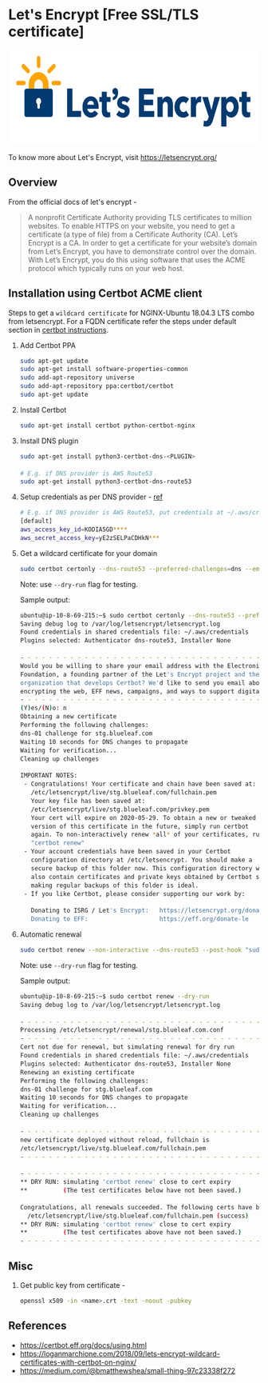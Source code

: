 # Let's Encrypt [Free SSL/TLS certificate]
<img src="https://github.com/abhishektripathi24/platform-setup/blob/master/letsencrypt/images/letsencrypt-logo.png" width="600" height="190"/>

To know more about Let's Encrypt, visit https://letsencrypt.org/

## Overview
From the official docs of let's encrypt -

> A nonprofit Certificate Authority providing TLS certificates to million websites. To enable HTTPS on your website, you need to get a certificate (a type of file) from a Certificate Authority (CA). Let’s Encrypt is a CA. In order to get a certificate for your website’s domain from Let’s Encrypt, you have to demonstrate control over the domain. With Let’s Encrypt, you do this using software that uses the ACME protocol which typically runs on your web host.

## Installation using Certbot ACME client 
Steps to get a `wildcard certificate` for NGINX-Ubuntu 18.04.3 LTS combo from letsencrypt. For a FQDN certificate refer the steps under default section in [certbot instructions](https://certbot.eff.org/lets-encrypt/ubuntubionic-nginx).

1. Add Certbot PPA 
    ```bash
    sudo apt-get update
    sudo apt-get install software-properties-common
    sudo add-apt-repository universe
    sudo add-apt-repository ppa:certbot/certbot
    sudo apt-get update
    ```

2. Install Certbot
    ```bash
    sudo apt-get install certbot python-certbot-nginx
    ```

3. Install DNS plugin
    ```bash
    sudo apt-get install python3-certbot-dns-<PLUGIN>
 
    # E.g. if DNS provider is AWS Route53
    sudo apt-get install python3-certbot-dns-route53
    ```

4. Setup credentials as per DNS provider - [ref](https://certbot.eff.org/docs/using.html#dns-plugins)
    ```bash
    # E.g. if DNS provider is AWS Route53, put credentials at ~/.aws/credentials
    [default]
    aws_access_key_id=KODIA5GD****
    aws_secret_access_key=yE2zSELPaCDHkN***
    ```

5. Get a wildcard certificate for your domain
    ```bash
    sudo certbot certonly --dns-route53 --preferred-challenges=dns --email abhishek.tripathi2421@gmail.com --server https://acme-v02.api.letsencrypt.org/directory --agree-tos -d *.stg.blueleaf.com --manual-public-ip-logging-ok 
    ```
    Note: use `--dry-run` flag for testing.
    
    Sample output:
    ```bash
    ubuntu@ip-10-8-69-215:~$ sudo certbot certonly --dns-route53 --preferred-challenges=dns --email abhishek.tripathi2421@gmail.com --server https://acme-v02.api.letsencrypt.org/directory --agree-tos -d *.stg.blueleaf.com --manual-public-ip-logging-ok
    Saving debug log to /var/log/letsencrypt/letsencrypt.log
    Found credentials in shared credentials file: ~/.aws/credentials
    Plugins selected: Authenticator dns-route53, Installer None
    
    - - - - - - - - - - - - - - - - - - - - - - - - - - - - - - - - - - - - - - - -
    Would you be willing to share your email address with the Electronic Frontier
    Foundation, a founding partner of the Let's Encrypt project and the non-profit
    organization that develops Certbot? We'd like to send you email about our work
    encrypting the web, EFF news, campaigns, and ways to support digital freedom.
    - - - - - - - - - - - - - - - - - - - - - - - - - - - - - - - - - - - - - - - -
    (Y)es/(N)o: n
    Obtaining a new certificate
    Performing the following challenges:
    dns-01 challenge for stg.blueleaf.com
    Waiting 10 seconds for DNS changes to propagate
    Waiting for verification...
    Cleaning up challenges
    
    IMPORTANT NOTES:
     - Congratulations! Your certificate and chain have been saved at:
       /etc/letsencrypt/live/stg.blueleaf.com/fullchain.pem
       Your key file has been saved at:
       /etc/letsencrypt/live/stg.blueleaf.com/privkey.pem
       Your cert will expire on 2020-05-29. To obtain a new or tweaked
       version of this certificate in the future, simply run certbot
       again. To non-interactively renew *all* of your certificates, run
       "certbot renew"
     - Your account credentials have been saved in your Certbot
       configuration directory at /etc/letsencrypt. You should make a
       secure backup of this folder now. This configuration directory will
       also contain certificates and private keys obtained by Certbot so
       making regular backups of this folder is ideal.
     - If you like Certbot, please consider supporting our work by:
    
       Donating to ISRG / Let's Encrypt:   https://letsencrypt.org/donate
       Donating to EFF:                    https://eff.org/donate-le
    
    ```

6. Automatic renewal
    ```bash
    sudo certbot renew --non-interactive --dns-route53 --post-hook "sudo service nginx reload"
    ``` 
    Note: use `--dry-run` flag for testing.
    
    Sample output:
    ```bash
    ubuntu@ip-10-8-69-215:~$ sudo certbot renew --dry-run
    Saving debug log to /var/log/letsencrypt/letsencrypt.log
    
    - - - - - - - - - - - - - - - - - - - - - - - - - - - - - - - - - - - - - - - -
    Processing /etc/letsencrypt/renewal/stg.blueleaf.com.conf
    - - - - - - - - - - - - - - - - - - - - - - - - - - - - - - - - - - - - - - - -
    Cert not due for renewal, but simulating renewal for dry run
    Found credentials in shared credentials file: ~/.aws/credentials
    Plugins selected: Authenticator dns-route53, Installer None
    Renewing an existing certificate
    Performing the following challenges:
    dns-01 challenge for stg.blueleaf.com
    Waiting 10 seconds for DNS changes to propagate
    Waiting for verification...
    Cleaning up challenges
    
    - - - - - - - - - - - - - - - - - - - - - - - - - - - - - - - - - - - - - - - -
    new certificate deployed without reload, fullchain is
    /etc/letsencrypt/live/stg.blueleaf.com/fullchain.pem
    - - - - - - - - - - - - - - - - - - - - - - - - - - - - - - - - - - - - - - - -
    
    - - - - - - - - - - - - - - - - - - - - - - - - - - - - - - - - - - - - - - - -
    ** DRY RUN: simulating 'certbot renew' close to cert expiry
    **          (The test certificates below have not been saved.)
    
    Congratulations, all renewals succeeded. The following certs have been renewed:
      /etc/letsencrypt/live/stg.blueleaf.com/fullchain.pem (success)
    ** DRY RUN: simulating 'certbot renew' close to cert expiry
    **          (The test certificates above have not been saved.)
    - - - - - - - - - - - - - - - - - - - - - - - - - - - - - - - - - - - - - - - -
    ```

## Misc

1. Get public key from certificate -
    ```bash
    openssl x509 -in <name>.crt -text -noout -pubkey
    ```

## References
* https://certbot.eff.org/docs/using.html
* https://loganmarchione.com/2018/09/lets-encrypt-wildcard-certificates-with-certbot-on-nginx/
* https://medium.com/@bmatthewshea/small-thing-97c23338f272
